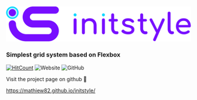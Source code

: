 ![](images/logo-violet.png)

### Simplest grid system based on Flexbox

[![HitCount](http://hits.dwyl.com/Mathiew82/initstyle.svg)](http://hits.dwyl.com/Mathiew82/initstyle)
![Website](https://img.shields.io/website?down_color=lightgrey&down_message=offline&style=flat-square&up_color=green&up_message=online&url=https%3A%2F%2Fmathiew82.github.io%2Finitstyle%2F)
![GitHub](https://img.shields.io/github/license/Mathiew82/initstyle?style=flat-square)

Visit the project page on github 🚀

https://mathiew82.github.io/initstyle/
